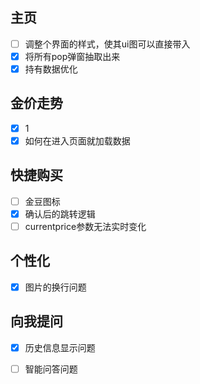 ## 主页
- [ ] 调整个界面的样式，使其ui图可以直接带入
- [x] 将所有pop弹窗抽取出来
- [x] 持有数据优化

## 金价走势
- [x] 1
- [x] 如何在进入页面就加载数据

## 快捷购买
- [ ] 金豆图标
- [x] 确认后的跳转逻辑
- [ ] currentprice参数无法实时变化

## 个性化
- [x] 图片的换行问题

## 向我提问
- [x] 历史信息显示问题
- [ ] 智能问答问题

